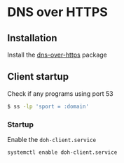 # DNS over HTTPS

## Installation

Install the [dns-over-https](https://archlinux.org/packages/?name=dns-over-https)
package

## Client startup

Check if any programs using port 53
```sh
$ ss -lp 'sport = :domain'
```

### Startup

Enable the `doh-client.service`
```sh
systemctl enable doh-client.service
```
